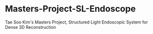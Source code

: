 # Masters-Project-SL-Endoscope
Tae Soo Kim's Masters Project, Structured Light Endoscopic System for Dense 3D Reconstruction
